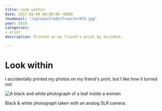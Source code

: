 ```yaml
---
title: Look within
date: 2017-02-04 00:00:00 +0000
thumbnail: "/upload/CreditTransfer075.jpg"
year: 2018
categories:
- print
description: Printed on my friend's print by accident.

---
```

# Look within

I accidentally printed my photos on my friend's print, but I like how it turned out.

![A black and white photograph of a leaf inside a women](/upload/CreditTransfer075.jpg "Look within")

Black & white photograph taken with an analog SLR camera.